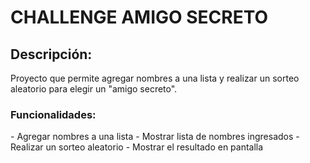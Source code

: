 <h1><strong>CHALLENGE AMIGO SECRETO </strong></h1>

<h2>Descripción:</h2>

<p>Proyecto que permite agregar nombres a una lista y realizar un sorteo aleatorio para elegir un "amigo secreto".</p>

<h3>Funcionalidades:</h3>
<p>
- Agregar nombres a una lista
- Mostrar lista de nombres ingresados
- Realizar un sorteo aleatorio
- Mostrar el resultado en pantalla
</p>
